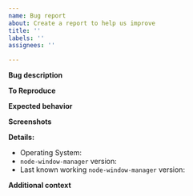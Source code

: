 ```yaml
---
name: Bug report
about: Create a report to help us improve
title: ''
labels: ''
assignees: ''

---
```


**Bug description**
<!-- A clear and concise description of what the bug is. -->

**To Reproduce**
<!-- Steps to reproduce the behavior -->

**Expected behavior**
<!-- A clear and concise description of what you expected to happen. -->

**Screenshots**
<!-- If applicable, add screenshots to help explain your problem. -->

**Details:**
 - Operating System: 
 - `node-window-manager` version: 
 - Last known working `node-window-manager` version: 

**Additional context**
<!-- Add any other context about the problem here. -->
